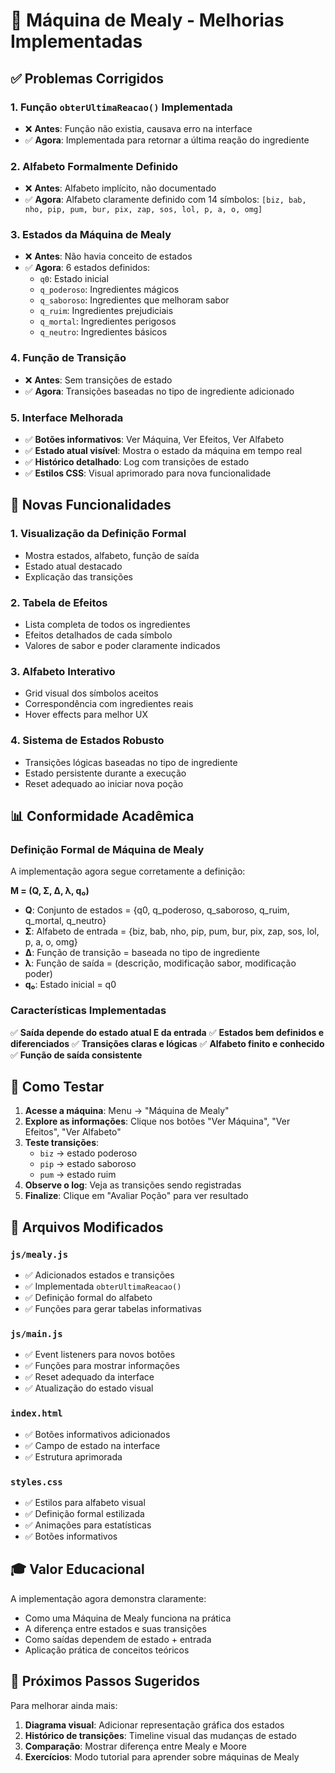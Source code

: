 # 🔮 Máquina de Mealy - Melhorias Implementadas

## ✅ Problemas Corrigidos

### 1. **Função `obterUltimaReacao()` Implementada**
- ❌ **Antes**: Função não existia, causava erro na interface
- ✅ **Agora**: Implementada para retornar a última reação do ingrediente

### 2. **Alfabeto Formalmente Definido**
- ❌ **Antes**: Alfabeto implícito, não documentado
- ✅ **Agora**: Alfabeto claramente definido com 14 símbolos: `[biz, bab, nho, pip, pum, bur, pix, zap, sos, lol, p, a, o, omg]`

### 3. **Estados da Máquina de Mealy**
- ❌ **Antes**: Não havia conceito de estados
- ✅ **Agora**: 6 estados definidos:
  - `q0`: Estado inicial
  - `q_poderoso`: Ingredientes mágicos
  - `q_saboroso`: Ingredientes que melhoram sabor
  - `q_ruim`: Ingredientes prejudiciais
  - `q_mortal`: Ingredientes perigosos
  - `q_neutro`: Ingredientes básicos

### 4. **Função de Transição**
- ❌ **Antes**: Sem transições de estado
- ✅ **Agora**: Transições baseadas no tipo de ingrediente adicionado

### 5. **Interface Melhorada**
- ✅ **Botões informativos**: Ver Máquina, Ver Efeitos, Ver Alfabeto
- ✅ **Estado atual visível**: Mostra o estado da máquina em tempo real
- ✅ **Histórico detalhado**: Log com transições de estado
- ✅ **Estilos CSS**: Visual aprimorado para nova funcionalidade

## 🚀 Novas Funcionalidades

### 1. **Visualização da Definição Formal**
- Mostra estados, alfabeto, função de saída
- Estado atual destacado
- Explicação das transições

### 2. **Tabela de Efeitos**
- Lista completa de todos os ingredientes
- Efeitos detalhados de cada símbolo
- Valores de sabor e poder claramente indicados

### 3. **Alfabeto Interativo**
- Grid visual dos símbolos aceitos
- Correspondência com ingredientes reais
- Hover effects para melhor UX

### 4. **Sistema de Estados Robusto**
- Transições lógicas baseadas no tipo de ingrediente
- Estado persistente durante a execução
- Reset adequado ao iniciar nova poção

## 📊 Conformidade Acadêmica

### Definição Formal de Máquina de Mealy
A implementação agora segue corretamente a definição:

**M = (Q, Σ, Δ, λ, q₀)**

- **Q**: Conjunto de estados = {q0, q_poderoso, q_saboroso, q_ruim, q_mortal, q_neutro}
- **Σ**: Alfabeto de entrada = {biz, bab, nho, pip, pum, bur, pix, zap, sos, lol, p, a, o, omg}
- **Δ**: Função de transição = baseada no tipo de ingrediente
- **λ**: Função de saída = (descrição, modificação sabor, modificação poder)
- **q₀**: Estado inicial = q0

### Características Implementadas
✅ **Saída depende do estado atual E da entrada**
✅ **Estados bem definidos e diferenciados**
✅ **Transições claras e lógicas**
✅ **Alfabeto finito e conhecido**
✅ **Função de saída consistente**

## 🎯 Como Testar

1. **Acesse a máquina**: Menu → "Máquina de Mealy"
2. **Explore as informações**: Clique nos botões "Ver Máquina", "Ver Efeitos", "Ver Alfabeto"
3. **Teste transições**: 
   - `biz` → estado poderoso
   - `pip` → estado saboroso  
   - `pum` → estado ruim
4. **Observe o log**: Veja as transições sendo registradas
5. **Finalize**: Clique em "Avaliar Poção" para ver resultado

## 🔧 Arquivos Modificados

### `js/mealy.js`
- ✅ Adicionados estados e transições
- ✅ Implementada `obterUltimaReacao()`
- ✅ Definição formal do alfabeto
- ✅ Funções para gerar tabelas informativas

### `js/main.js`
- ✅ Event listeners para novos botões
- ✅ Funções para mostrar informações
- ✅ Reset adequado da interface
- ✅ Atualização do estado visual

### `index.html`
- ✅ Botões informativos adicionados
- ✅ Campo de estado na interface
- ✅ Estrutura aprimorada

### `styles.css`
- ✅ Estilos para alfabeto visual
- ✅ Definição formal estilizada
- ✅ Animações para estatísticas
- ✅ Botões informativos

## 🎓 Valor Educacional

A implementação agora demonstra claramente:
- Como uma Máquina de Mealy funciona na prática
- A diferença entre estados e suas transições
- Como saídas dependem de estado + entrada
- Aplicação prática de conceitos teóricos

## 📝 Próximos Passos Sugeridos

Para melhorar ainda mais:
1. **Diagrama visual**: Adicionar representação gráfica dos estados
2. **Histórico de transições**: Timeline visual das mudanças de estado
3. **Comparação**: Mostrar diferença entre Mealy e Moore
4. **Exercícios**: Modo tutorial para aprender sobre máquinas de Mealy

